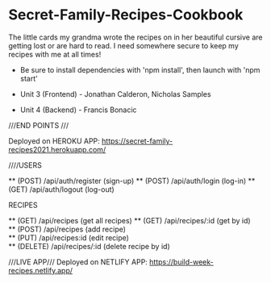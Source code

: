 # Secret-Family-Recipes-Cookbook
The little cards my grandma wrote the recipes on in her beautiful cursive are getting lost or are hard to read. I need somewhere secure to keep my recipes with me at all times!

* Be sure to install dependencies with 'npm install', then launch with 'npm start'

* Unit 3 (Frontend) - Jonathan Calderon, Nicholas Samples
* Unit 4 (Backend) - Francis Bonacic

///END POINTS /// 

Deployed on HEROKU APP: https://secret-family-recipes2021.herokuapp.com/

////USERS

**   (POST) /api/auth/register (sign-up)
**   (POST) /api/auth/login    (log-in)
**   (GET) /api/auth/logout   (log-out)

RECIPES

**   (GET) /api/recipes (get all recipes)
**   (GET) /api/recipes/:id (get by id)  
**   (POST) /api/recipes (add recipe)  
**   (PUT) /api/recipes:id (edit recipe)  
**   (DELETE) /api/recipes/:id (delete recipe by id)

///LIVE APP///
Deployed on NETLIFY APP: https://build-week-recipes.netlify.app/
